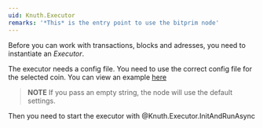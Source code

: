 ```yaml
---
uid: Knuth.Executor
remarks: '*This* is the entry point to use the bitprim node'
---
```


Before you can work with transactions, blocks and adresses, you need to instantiate an *Executor*.

The executor needs a config file. You need to use the correct config file for the selected coin.
You can view an example [here](https://github.com/k-nuth/config)

>**NOTE**
> If you pass an empty string, the node will use the default settings.
>

Then you need to start the executor with @Knuth.Executor.InitAndRunAsync

